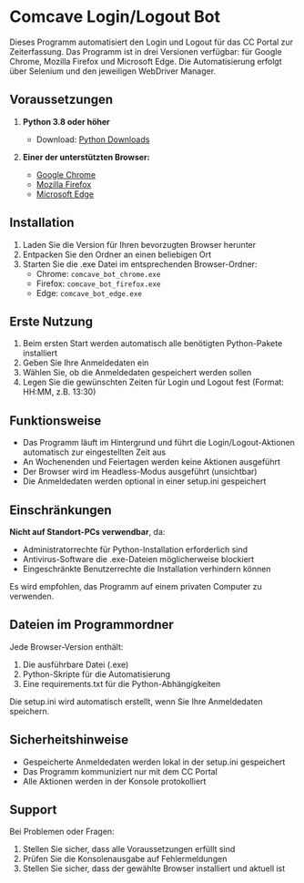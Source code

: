 # Comcave Login/Logout Bot

Dieses Programm automatisiert den Login und Logout für das CC Portal zur Zeiterfassung. Das Programm ist in drei Versionen verfügbar: für Google Chrome, Mozilla Firefox und Microsoft Edge. Die Automatisierung erfolgt über Selenium und den jeweiligen WebDriver Manager.

## Voraussetzungen

1. **Python 3.8 oder höher**
   - Download: [Python Downloads](https://www.python.org/downloads/)

2. **Einer der unterstützten Browser:**
   - [Google Chrome](https://www.google.com/chrome/)
   - [Mozilla Firefox](https://www.mozilla.org/firefox/)
   - [Microsoft Edge](https://www.microsoft.com/edge)

## Installation

1. Laden Sie die Version für Ihren bevorzugten Browser herunter
2. Entpacken Sie den Ordner an einen beliebigen Ort
3. Starten Sie die .exe Datei im entsprechenden Browser-Ordner:
   - Chrome: `comcave_bot_chrome.exe`
   - Firefox: `comcave_bot_firefox.exe`
   - Edge: `comcave_bot_edge.exe`

## Erste Nutzung

1. Beim ersten Start werden automatisch alle benötigten Python-Pakete installiert
2. Geben Sie Ihre Anmeldedaten ein
3. Wählen Sie, ob die Anmeldedaten gespeichert werden sollen
4. Legen Sie die gewünschten Zeiten für Login und Logout fest (Format: HH:MM, z.B. 13:30)

## Funktionsweise

- Das Programm läuft im Hintergrund und führt die Login/Logout-Aktionen automatisch zur eingestellten Zeit aus
- An Wochenenden und Feiertagen werden keine Aktionen ausgeführt
- Der Browser wird im Headless-Modus ausgeführt (unsichtbar)
- Die Anmeldedaten werden optional in einer setup.ini gespeichert

## Einschränkungen

**Nicht auf Standort-PCs verwendbar**, da:
- Administratorrechte für Python-Installation erforderlich sind
- Antivirus-Software die .exe-Dateien möglicherweise blockiert
- Eingeschränkte Benutzerrechte die Installation verhindern können

Es wird empfohlen, das Programm auf einem privaten Computer zu verwenden.

## Dateien im Programmordner

Jede Browser-Version enthält:
1. Die ausführbare Datei (.exe)
2. Python-Skripte für die Automatisierung
3. Eine requirements.txt für die Python-Abhängigkeiten

Die setup.ini wird automatisch erstellt, wenn Sie Ihre Anmeldedaten speichern.

## Sicherheitshinweise

- Gespeicherte Anmeldedaten werden lokal in der setup.ini gespeichert
- Das Programm kommuniziert nur mit dem CC Portal
- Alle Aktionen werden in der Konsole protokolliert

## Support

Bei Problemen oder Fragen:
1. Stellen Sie sicher, dass alle Voraussetzungen erfüllt sind
2. Prüfen Sie die Konsolenausgabe auf Fehlermeldungen
3. Stellen Sie sicher, dass der gewählte Browser installiert und aktuell ist


